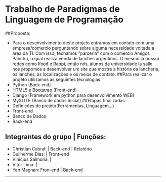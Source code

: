 # Trabalho de Paradigmas de Linguagem de Programação 
##Proposta:
* Para o desenvolvimento deste projeto entramos em contato com uma empresa/comercio perguntando sobre alguma necessidade voltada a área da TI. Com isso, fechamos "parceria" com o comercio Amigos Pancho, o qual realiza venda de lanches argentinos. O mesmo já possui redes como Ifood e Rappi, então nós, alunos da universidade la salle nos propomos a desenvolver um site que mostre a história da lancheria, os lanches, as localizações e os meios de contato.
##Para realizar o projeto utilizamos as seguintes tecnologias:
* Python (Back-end)
* HTML5 e Bootstrap (Front-end)
* Django (Framework em python para desenvolvimento WEB)
* MySLITE (Banco de dados inicial)
##Etapas finalizadas:
* Definições do projeto(Ferramentas, Linguagem...)
* Front-end
* Banco de Dados
* Back-end

## Integrantes do grupo | Funções:
* Christian Cabral: | Back-end | Relatório
* Guilherme Dias: | Front-end
* Vinicius Salmoria: |
* Vitor Lima: |
* Yan Magnan: Fron-end | Back-end

<hr>

